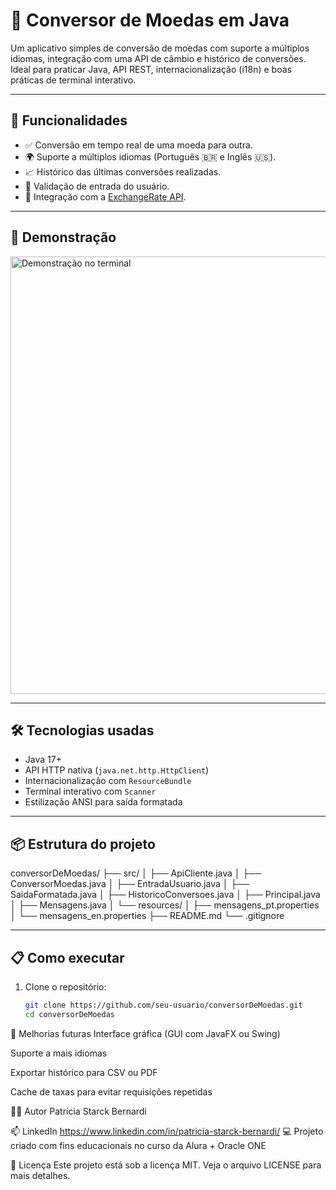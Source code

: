 # 💱 Conversor de Moedas em Java

Um aplicativo simples de conversão de moedas com suporte a múltiplos idiomas, integração com uma API de câmbio e histórico de conversões. Ideal para praticar Java, API REST, internacionalização (i18n) e boas práticas de terminal interativo.

---

## 🚀 Funcionalidades

- ✅ Conversão em tempo real de uma moeda para outra.
- 🌍 Suporte a múltiplos idiomas (Português 🇧🇷 e Inglês 🇺🇸).
- 📈 Histórico das últimas conversões realizadas.
- 🧾 Validação de entrada do usuário.
- 🔗 Integração com a [ExchangeRate API](https://www.exchangerate-api.com/).

---

## 🎥 Demonstração

<img src="https://user-images.githubusercontent.com/your-github/terminal-demo.gif" alt="Demonstração no terminal" width="700"/>

---

## 🛠️ Tecnologias usadas

- Java 17+
- API HTTP nativa (`java.net.http.HttpClient`)
- Internacionalização com `ResourceBundle`
- Terminal interativo com `Scanner`
- Estilização ANSI para saída formatada

---

## 📦 Estrutura do projeto

conversorDeMoedas/
├── src/
│ ├── ApiCliente.java
│ ├── ConversorMoedas.java
│ ├── EntradaUsuario.java
│ ├── SaidaFormatada.java
│ ├── HistoricoConversoes.java
│ ├── Principal.java
│ ├── Mensagens.java
│ └── resources/
│ ├── mensagens_pt.properties
│ └── mensagens_en.properties
├── README.md
└── .gitignore


---

## 📋 Como executar

1. Clone o repositório:
   ```bash
   git clone https://github.com/seu-usuario/conversorDeMoedas.git
   cd conversorDeMoedas

🧠 Melhorias futuras
Interface gráfica (GUI com JavaFX ou Swing)

Suporte a mais idiomas

Exportar histórico para CSV ou PDF

Cache de taxas para evitar requisições repetidas

👩‍💻 Autor
Patrícia Starck Bernardi

📫 LinkedIn
https://www.linkedin.com/in/patricia-starck-bernardi/
💻 Projeto criado com fins educacionais no curso da Alura + Oracle ONE

📄 Licença
Este projeto está sob a licença MIT. Veja o arquivo LICENSE para mais detalhes.

